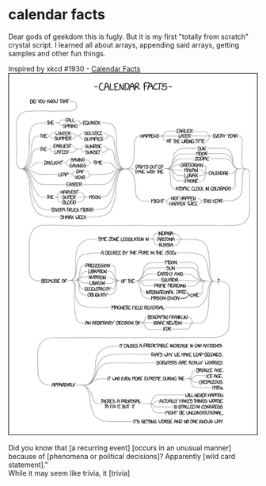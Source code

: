 # calendar facts

Dear gods of geekdom this is fugly.
But it is my first "totally from scratch" crystal script. I learned all about arrays, appending said arrays, getting samples and other fun
things.  

Inspired by xkcd #1930 - [Calendar Facts](https://www.xkcd.com/1930/)
![](https://github.com/aroaminggeek/xkcd-calendar-facts-crystal/blob/master/calendar_facts.png)

Did you know that [a recurring event] [occurs in an unusual manner] because of [phenomena or political decisions]? Apparently [wild card statement]."  
While it may seem like trivia, it [trivia]

